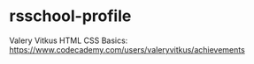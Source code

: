 # rsschool-profile
Valery Vitkus
HTML CSS Basics: https://www.codecademy.com/users/valeryvitkus/achievements
